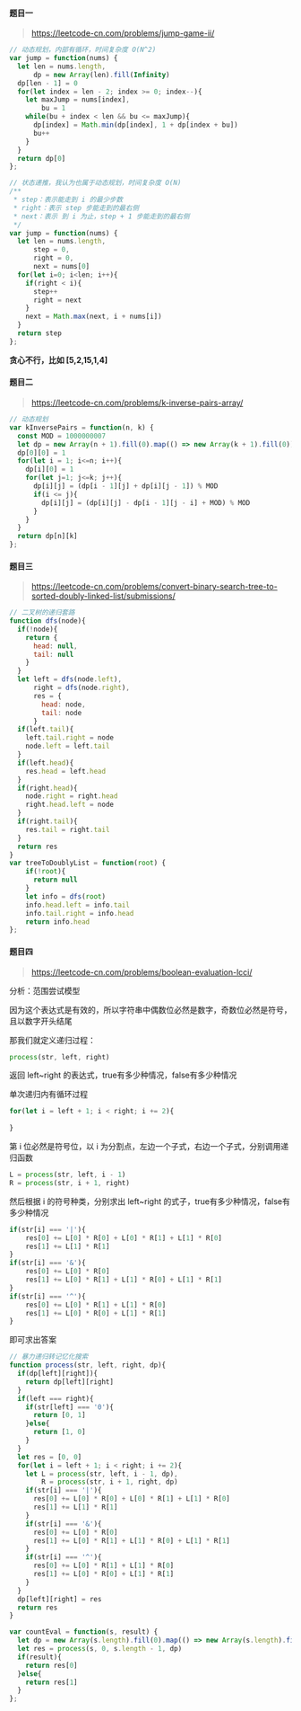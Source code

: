 #### 题目一

> https://leetcode-cn.com/problems/jump-game-ii/



```javascript
// 动态规划，内部有循环，时间复杂度 O(N^2)
var jump = function(nums) {
  let len = nums.length,
      dp = new Array(len).fill(Infinity)
  dp[len - 1] = 0
  for(let index = len - 2; index >= 0; index--){
    let maxJump = nums[index],
        bu = 1
    while(bu + index < len && bu <= maxJump){
      dp[index] = Math.min(dp[index], 1 + dp[index + bu])
      bu++
    }
  }
  return dp[0]
};
```



```javascript
// 状态递推，我认为也属于动态规划，时间复杂度 O(N)
/**
 * step：表示能走到 i 的最少步数
 * right：表示 step 步能走到的最右侧
 * next：表示 到 i 为止，step + 1 步能走到的最右侧
 */
var jump = function(nums) {
  let len = nums.length,
      step = 0,
      right = 0,
      next = nums[0]
  for(let i=0; i<len; i++){
    if(right < i){
      step++
      right = next
    }
    next = Math.max(next, i + nums[i])
  }
  return step
};
```



**贪心不行，比如 [5,2,15,1,4]**



#### 题目二

> https://leetcode-cn.com/problems/k-inverse-pairs-array/



```javascript
// 动态规划
var kInversePairs = function(n, k) {
  const MOD = 1000000007
  let dp = new Array(n + 1).fill(0).map(() => new Array(k + 1).fill(0))
  dp[0][0] = 1
  for(let i = 1; i<=n; i++){
    dp[i][0] = 1
    for(let j=1; j<=k; j++){
      dp[i][j] = (dp[i - 1][j] + dp[i][j - 1]) % MOD
      if(i <= j){
        dp[i][j] = (dp[i][j] - dp[i - 1][j - i] + MOD) % MOD
      }
    }
  }
  return dp[n][k]
};
```



#### 题目三

> https://leetcode-cn.com/problems/convert-binary-search-tree-to-sorted-doubly-linked-list/submissions/



```javascript
// 二叉树的递归套路
function dfs(node){
  if(!node){
    return {
      head: null,
      tail: null
    }
  }
  let left = dfs(node.left),
      right = dfs(node.right),
      res = {
        head: node,
        tail: node
      }
  if(left.tail){
    left.tail.right = node
    node.left = left.tail
  }
  if(left.head){
    res.head = left.head
  }
  if(right.head){
    node.right = right.head
    right.head.left = node
  }
  if(right.tail){
    res.tail = right.tail
  }
  return res
}
var treeToDoublyList = function(root) {
    if(!root){
      return null
    }
    let info = dfs(root)
    info.head.left = info.tail
    info.tail.right = info.head
    return info.head
};
```



#### 题目四

> https://leetcode-cn.com/problems/boolean-evaluation-lcci/

分析：范围尝试模型

因为这个表达式是有效的，所以字符串中偶数位必然是数字，奇数位必然是符号，且以数字开头结尾

那我们就定义递归过程：

```javascript
process(str, left, right)
```

返回 left~right 的表达式，true有多少种情况，false有多少种情况

单次递归内有循环过程

```javascript
for(let i = left + 1; i < right; i += 2){
    
}
```

第 i 位必然是符号位，以 i 为分割点，左边一个子式，右边一个子式，分别调用递归函数

```javascript
L = process(str, left, i - 1)
R = process(str, i + 1, right)
```

然后根据 i 的符号种类，分别求出 left~right 的式子，true有多少种情况，false有多少种情况

```javascript
if(str[i] === '|'){
    res[0] += L[0] * R[0] + L[0] * R[1] + L[1] * R[0]
    res[1] += L[1] * R[1]
}
if(str[i] === '&'){
    res[0] += L[0] * R[0]
    res[1] += L[0] * R[1] + L[1] * R[0] + L[1] * R[1]
}
if(str[i] === '^'){
    res[0] += L[0] * R[1] + L[1] * R[0]
    res[1] += L[0] * R[0] + L[1] * R[1]
}
```

即可求出答案



```javascript
// 暴力递归转记忆化搜索
function process(str, left, right, dp){
  if(dp[left][right]){
    return dp[left][right]
  }
  if(left === right){
    if(str[left] === '0'){
      return [0, 1]
    }else{
      return [1, 0]
    }
  }
  let res = [0, 0]
  for(let i = left + 1; i < right; i += 2){
    let L = process(str, left, i - 1, dp),
        R = process(str, i + 1, right, dp)
    if(str[i] === '|'){
      res[0] += L[0] * R[0] + L[0] * R[1] + L[1] * R[0]
      res[1] += L[1] * R[1]
    }
    if(str[i] === '&'){
      res[0] += L[0] * R[0]
      res[1] += L[0] * R[1] + L[1] * R[0] + L[1] * R[1]
    }
    if(str[i] === '^'){
      res[0] += L[0] * R[1] + L[1] * R[0]
      res[1] += L[0] * R[0] + L[1] * R[1]
    }
  }
  dp[left][right] = res
  return res
}

var countEval = function(s, result) {
  let dp = new Array(s.length).fill(0).map(() => new Array(s.length).fill(0))
  let res = process(s, 0, s.length - 1, dp)
  if(result){
    return res[0]
  }else{
    return res[1]
  }
};
```

